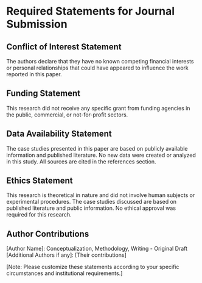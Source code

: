 # Required Statements for Journal Submission

## Conflict of Interest Statement
The authors declare that they have no known competing financial interests or personal relationships that could have appeared to influence the work reported in this paper.

## Funding Statement
This research did not receive any specific grant from funding agencies in the public, commercial, or not-for-profit sectors.

## Data Availability Statement
The case studies presented in this paper are based on publicly available information and published literature. No new data were created or analyzed in this study. All sources are cited in the references section.

## Ethics Statement
This research is theoretical in nature and did not involve human subjects or experimental procedures. The case studies discussed are based on published literature and public information. No ethical approval was required for this research.

## Author Contributions
[Author Name]: Conceptualization, Methodology, Writing - Original Draft
[Additional Authors if any]: [Their contributions]

[Note: Please customize these statements according to your specific circumstances and institutional requirements.] 